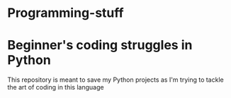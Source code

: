 # Programming-stuff
# Beginner's coding struggles in Python
This repository is meant to save my Python projects as I'm trying to tackle the art of coding in this language
